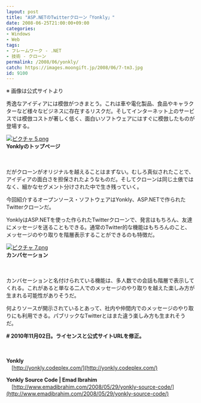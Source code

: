```yaml
---
layout: post
title: "ASP.NETのTwitterクローン「Yonkly」"
date: 2008-06-25T21:00:00+09:00
categories:
- Windows
- Web
tags: 
- フレームワーク - .NET
- 技術 - クローン
permalink: /2008/06/yonkly/
catch: https://images.moongift.jp/2008/06/7-tm3.jpg
id: 9100
---
```

※ 画像は公式サイトより

秀逸なアイディアには模倣がつきまとう。これは車や電化製品、食品やキャラクターなど様々なビジネスに存在するリスクだ。そしてインターネット上のサービスでは模倣コストが著しく低く、面白いソフトウェアにはすぐに模倣したものが登場する。

[![ピクチャ 5.png](https://images.moongift.jp/2008/06/5-tm1.jpg)](https://images.moongift.jp/2008/06/51.jpg)  
**Yonklyのトップページ**

　

だがクローンがオリジナルを越えることはまずない。むしろ真似されたことで、アイディアの面白さを担保されたようなものだ。そしてクローンは同じ土俵ではなく、細かなセグメント分けされた中で生き残っていく。

今回紹介するオープンソース・ソフトウェアはYonkly、ASP.NETで作られたTwitterクローンだ。

<!--more-->

YonklyはASP.NETを使った作られたTwitterクローンで、発言はもちろん、友達にメッセージを送ることもできる。通常のTwitter的な機能はもちろんのこと、メッセージのやり取りを階層表示することができるのも特徴だ。

[![ピクチャ 7.png](https://images.moongift.jp/2008/06/7-tm3.jpg)](https://images.moongift.jp/2008/06/72.jpg)  
**カンバセーション**

　

カンバセーションと名付けられている機能は、多人数での会話も階層で表示してくれる。これがあると単なる二人でのメッセージのやり取りを越えた楽しみ方が生まれる可能性がありそうだ。

何よりソースが開示されているとあって、社内や仲間内でのメッセージのやり取りにも利用できる。パブリックなTwitterとはまた違う楽しみ方も生まれそうだ。

**# 2010年11月02日。ライセンスと公式サイトURLを修正。**

　

**Yonkly**  
　[http://yonkly.codeplex.com/](http://yonkly.codeplex.com/)

**Yonkly Source Code | Emad Ibrahim**  
　[http://www.emadibrahim.com/2008/05/29/yonkly-source-code/](http://www.emadibrahim.com/2008/05/29/yonkly-source-code/)

